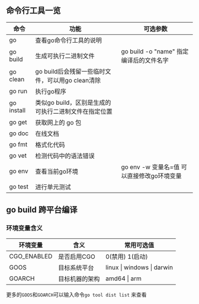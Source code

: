 ## 命令行工具一览

| 命令       | 功能                                                 | 可选参数                                   |
| ---------- | ---------------------------------------------------- | ------------------------------------------ |
| go         | 查看go命令行工具的说明                               |                                            |
| go build   | 生成可执行二进制文件                                 | go build -o "name" 指定编译后的文件名字    |
| go clean   | go build后会残留一些临时文件，可以用go clean清除     |                                            |
| go run     | 执行go程序                                           |                                            |
| go install | 类似go build，区别是生成的可执行二进制文件在指定位置 |                                            |
| go get     | 获取网上的 go 包                                     |                                            |
| go doc     | 在线文档                                             |                                            |
| go fmt     | 格式化代码                                           |                                            |
| go vet     | 检测代码中的语法错误                                 |                                            |
| go env     | 查看当前go环境                                       | go env -w 变量名=值 可以直接修改go环境变量 |
| go test    | 进行单元测试                                         |                                            |



## go build 跨平台编译

### 环境变量含义

| 环境变量    | 含义           | 常用可选值                 |
| ----------- | -------------- | -------------------------- |
| CGO_ENABLED | 是否启用CGO    | 0(禁用) 1(启动)            |
| GOOS        | 目标系统平台   | linux \| windows \| darwin |
| GOARCH      | 目标机器的架构 | amd64 \| arm               |

更多的`GOOS`和`GOARCH`可以输入命令`go tool dist list` 来查看

